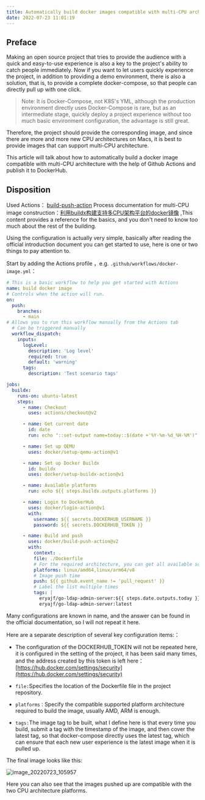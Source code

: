 ```yaml
---
title: Automatically build docker images compatible with multi-CPU architecture and publish to DockerHub
date: 2022-07-23 11:01:19
---
```



## Preface

Making an open source project that tries to provide the audience with a quick and easy-to-use experience is also a key to the project's ability to catch people immediately. Now if you want to let users quickly experience the project, in addition to providing a demo environment, there is also a solution, that is, to provide a complete docker-compose, so that people can directly pull up with one click.


> Note: It is Docker-Compose, not K8S's YML, although the production environment directly uses Docker-Compose is rare, but as an intermediate stage, quickly deploy a project experience without too much basic environment configuration, the advantage is still great.


Therefore, the project should provide the corresponding image, and since there are more and more new CPU architectures on Macs, it is best to provide images that can support multi-CPU architecture.

This article will talk about how to automatically build a docker image compatible with multi-CPU architecture with the help of Github Actions and publish it to DockerHub.

## Disposition

Used Actions： [build-push-action](https://github.com/docker/build-push-action)
Process documentation for multi-CPU image construction：[利用buildx构建支持多CPU架构平台的docker镜像](https://wiki.eryajf.net/pages/95cf71/) ,This content provides a reference for the basics, and you don't need to know too much about the rest of the building.

Using the configuration is actually very simple, basically after reading the official introduction document you can get started to use, here is one or two things to pay attention to.

Start by adding the Actions profile ，e.g. `.github/workflows/docker-image.yml`：


```yaml
# This is a basic workflow to help you get started with Actions
name: build docker image
# Controls when the action will run.
on:
  push:
    branches:
      - main
# Allows you to run this workflow manually from the Actions tab
  # Can be triggered manually
  workflow_dispatch:
    inputs:
      logLevel:
        description: 'Log level'
        required: true
        default: 'warning'
      tags:
        description: 'Test scenario tags'

jobs:
  buildx:
    runs-on: ubuntu-latest
    steps:
      - name: Checkout
        uses: actions/checkout@v2

      - name: Get current date
        id: date
        run: echo "::set-output name=today::$(date +'%Y-%m-%d_%H-%M')"

      - name: Set up QEMU
        uses: docker/setup-qemu-action@v1

      - name: Set up Docker Buildx
        id: buildx
        uses: docker/setup-buildx-action@v1

      - name: Available platforms
        run: echo ${{ steps.buildx.outputs.platforms }}

      - name: Login to DockerHub
        uses: docker/login-action@v1
        with:
          username: ${{ secrets.DOCKERHUB_USERNAME }}
          password: ${{ secrets.DOCKERHUB_TOKEN }}

      - name: Build and push
        uses: docker/build-push-action@v2
        with:
          context: .
          file: ./Dockerfile
          # For the required architecture, you can get all available schemas in the Available platforms step
          platforms: linux/amd64,linux/arm64/v8
          # Image push time
          push: ${{ github.event_name != 'pull_request' }}
          # Label the list multiple times
          tags: |
            eryajf/go-ldap-admin-server:${{ steps.date.outputs.today }}
            eryajf/go-ldap-admin-server:latest
```

Many configurations are known in name, and the answer can be found in the official documentation, so I will not repeat it here.

Here are a separate description of several key configuration items:：


- The configuration of the DOCKERHUB_TOKEN will not be repeated here, it is configured in the setting of the project, it has been said many times, and the address created by this token is left here：[https://hub.docker.com/settings/security](https://hub.docker.com/settings/security)
- `file:`Specifies the location of the Dockerfile file in the project repository.
- `platforms：`Specify the compatible supported platform architecture required to build the image, usually AMD, ARM is enough.

- `tags:`The image tag to be built, what I define here is that every time you build, submit a tag with the timestamp of the image, and then cover the latest tag, so that docker-compose directly uses the latest tag, which can ensure that each new user experience is the latest image when it is pulled up.

The final image looks like this:

![image_20220723_105957](https://cdn.staticaly.com/gh/eryajf/tu/main/img/image_20220723_105957.png)

Here you can also see that the images pushed up are compatible with the two CPU architecture platforms.